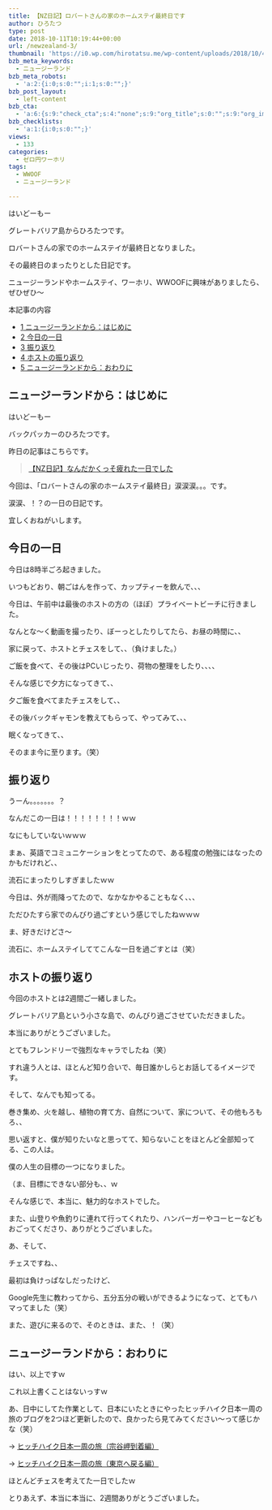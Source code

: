 ```yaml
---
title: 【NZ日記】ロバートさんの家のホームステイ最終日です
author: ひろたつ
type: post
date: 2018-10-11T10:19:44+00:00
url: /newzealand-3/
thumbnail: 'https://i0.wp.com/hirotatsu.me/wp-content/uploads/2018/10/41BF0624-4E7B-42AC-B03D-CD2B37514C60.jpeg?fit=285%2C214&ssl=1'
bzb_meta_keywords:
  - ニュージーランド
bzb_meta_robots:
  - 'a:2:{i:0;s:0:"";i:1;s:0:"";}'
bzb_post_layout:
  - left-content
bzb_cta:
  - 'a:6:{s:9:"check_cta";s:4:"none";s:9:"org_title";s:0:"";s:9:"org_image";s:0:"";s:11:"org_content";s:0:"";s:15:"org_button_text";s:0:"";s:14:"org_button_url";s:0:"";}'
bzb_checklists:
  - 'a:1:{i:0;s:0:"";}'
views:
  - 133
categories:
  - ゼロ円ワーホリ
tags:
  - WWOOF
  - ニュージーランド

---
```

はいどーもー
  
グレートバリア島からひろたつです。
  
ロバートさんの家でのホームステイが最終日となりました。
  
その最終日のまったりとした日記です。
  
ニュージーランドやホームステイ、ワーホリ、WWOOFに興味がありましたら、ぜひぜひ〜

<!--more-->

<div id="toc_container" class="toc_transparent no_bullets">
  <p class="toc_title">
    本記事の内容
  </p>
  
  <ul class="toc_list">
    <li>
      <a href="#i"><span class="toc_number toc_depth_1">1</span> ニュージーランドから：はじめに</a>
    </li>
    <li>
      <a href="#i-2"><span class="toc_number toc_depth_1">2</span> 今日の一日</a>
    </li>
    <li>
      <a href="#i-3"><span class="toc_number toc_depth_1">3</span> 振り返り</a>
    </li>
    <li>
      <a href="#i-4"><span class="toc_number toc_depth_1">4</span> ホストの振り返り</a>
    </li>
    <li>
      <a href="#i-5"><span class="toc_number toc_depth_1">5</span> ニュージーランドから：おわりに</a>
    </li>
  </ul>
</div>

## <span id="i">ニュージーランドから：はじめに</span>

はいどーもー
  
バックパッカーのひろたつです。

昨日の記事はこちらです。

<blockquote class="wp-embedded-content" data-secret="apgkMFfKJ3">
  <p>
    <a href="https://hirotatsu.me/newzealand-2/">【NZ日記】なんだかくっそ疲れた一日でした</a>
  </p>
</blockquote>

<iframe class="wp-embedded-content" sandbox="allow-scripts" security="restricted" style="position: absolute; clip: rect(1px, 1px, 1px, 1px);" src="https://hirotatsu.me/newzealand-2/embed/#?secret=apgkMFfKJ3" data-secret="apgkMFfKJ3" width="500" height="282" title="&#8220;【NZ日記】なんだかくっそ疲れた一日でした&#8221; &#8212; 世界のひろたつから" frameborder="0" marginwidth="0" marginheight="0" scrolling="no"></iframe>

今回は、「ロバートさんの家のホームステイ最終日」涙涙涙。。。です。

涙涙、！？の一日の日記です。
  
宜しくおねがいします。

## <span id="i-2">今日の一日</span>

今日は8時半ごろ起きました。

いつもどおり、朝ごはんを作って、カップティーを飲んで、、、

今日は、午前中は最後のホストの方の（ほぼ）プライベートビーチに行きました。

なんとな〜く動画を撮ったり、ぼーっとしたりしてたら、お昼の時間に、、

家に戻って、ホストとチェスをして、、（負けました。）

ご飯を食べて、その後はPCいじったり、荷物の整理をしたり、、、、

そんな感じで夕方になってきて、、

夕ご飯を食べてまたチェスをして、、

その後バックギャモンを教えてもらって、やってみて、、、

眠くなってきて、、

そのまま今に至ります。（笑）

## <span id="i-3">振り返り</span>

うーん。。。。。。。？

なんだこの一日は！！！！！！！！ｗｗ

なにもしていないｗｗｗ

まぁ、英語でコミュニケーションをとってたので、ある程度の勉強にはなったのかもだけれど、、

流石にまったりしすぎましたｗｗ

今日は、外が雨降ってたので、なかなかやることもなく、、、

ただひたすら家でのんびり過ごすという感じでしたねｗｗｗ

ま、好きだけどさ〜

流石に、ホームステイしててこんな一日を過ごすとは（笑）

## <span id="i-4">ホストの振り返り</span>

今回のホストとは2週間ご一緒しました。

グレートバリア島という小さな島で、のんびり過ごさせていただきました。
  
本当にありがとうございました。

とてもフレンドリーで強烈なキャラでしたね（笑）

すれ違う人とは、ほとんど知り合いで、毎日誰かしらとお話してるイメージです。

そして、なんでも知ってる。

巻き集め、火を越し、植物の育て方、自然について、家について、その他もろもろ、、

思い返すと、僕が知りたいなと思ってて、知らないことをほとんど全部知ってる、この人は。

僕の人生の目標の一つになりました。
  
（ま、目標にできない部分も、、ｗ

そんな感じで、本当に、魅力的なホストでした。

また、山登りや魚釣りに連れて行ってくれたり、ハンバーガーやコーヒーなどもおごってくださり、ありがとうございました。

あ、そして、

チェスですね、、

最初は負けっぱなしだったけど、

Google先生に教わってから、五分五分の戦いができるようになって、とてもハマってました（笑）

また、遊びに来るので、そのときは、また、！（笑）

## <span id="i-5">ニュージーランドから：おわりに</span>

はい、以上ですｗ

これ以上書くことはないっすｗ

あ、日中にしてた作業として、日本にいたときにやったヒッチハイク日本一周の旅のブログを2つほど更新したので、良かったら見てみてください〜って感じかな（笑）
  
-> <a href="https://hirotatsu.me/hitchhike-all-around-japan-4/" rel="noopener" target="_blank">ヒッチハイク日本一周の旅（宗谷岬到着編）</a>
  
-> <a href="https://hirotatsu.me/hitchhike-all-around-japan-5/" rel="noopener" target="_blank">ヒッチハイク日本一周の旅（東京へ戻る編）</a>

ほとんどチェスを考えてた一日でしたｗ

とりあえず、本当に本当に、2週間ありがとうございました。

<div style="font-size: 0px; height: 0px; line-height: 0px; margin: 0; padding: 0; clear: both;">
</div>
